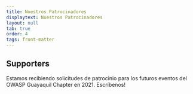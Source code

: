 ```yaml
---
title: Nuestros Patrocinadores
displaytext: Nuestros Patrocinadores
layout: null
tab: true
order: 4
tags: front-matter
---
```


## Supporters

Estamos recibiendo solicitudes de patrocinio para los futuros eventos del OWASP Guayaquil Chapter en 2021. Escríbenos!
